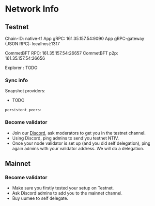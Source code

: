 <!-- markdownlint-disable MD024 -->

# Network Info

## Testnet

Chain-ID: native-t1
App gRPC: 161.35.157.54:9090
App gRPC-gateway (JSON RPC): localhost:1317

CommetBFT RPC: 161.35.157.54:26657
CommetBFT p2p: 161.35.157.54:26656

Explorer : TODO

### Sync info

Snapshot providers:

- TODO

`persistent_peers`:

### Become validator

- Join our [Discord](https://discord.com/invite/gonative), ask moderators to get you in the testnet channel.
- Using Discord, ping admins to send you testnet NTIV.
- Once your node validator is set up (and you did self delegation), ping again admins with your validator address. We will do a delegation.

## Mainnet

### Become validator

- Make sure you firstly tested your setup on Testnet.
- Ask Discord admins to add you to the mainnet channel.
- Buy uumee to self delegate.
